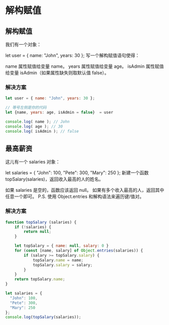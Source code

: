 # 解构赋值

## 解构赋值

我们有一个对象：

let user = {
  name: "John",
  years: 30
};
写一个解构赋值语句使得：

name 属性赋值给变量 name。
years 属性赋值给变量 age。
isAdmin 属性赋值给变量 isAdmin（如果属性缺失则取默认值 false）。

### 解决方案

``` javascript
let user = { name: "John", years: 30 };

// 等号左侧是你的代码
let {name, years: age, isAdmin = false}  = user

console.log( name ); // John
console.log( age ); // 30
console.log( isAdmin ); // false
```

## 最高薪资

这儿有一个 salaries 对象：

let salaries = {
  "John": 100,
  "Pete": 300,
  "Mary": 250
};
新建一个函数 topSalary(salaries)，返回收入最高的人的姓名。

如果 salaries 是空的，函数应该返回 null。
如果有多个收入最高的人，返回其中任意一个即可。
P.S. 使用 Object.entries 和解构语法来遍历键/值对。

### 解决方案

``` javascript
function topSalary (salaries) {
    if (!salaries) {
        return null;
    }

    let topSalary = { name: null, salary: 0 }
    for (const [name, salary] of Object.entries(salaries)) {
        if (salary >= topSalary.salary) {
            topSalary.name = name;
            topSalary.salary = salary;
        }
    }
    return topSalary.name;
}

let salaries = {
  "John": 100,
  "Pete": 300,
  "Mary": 250
};
console.log(topSalary(salaries));
```